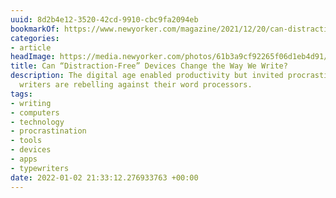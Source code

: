 ```yaml
---
uuid: 8d2b4e12-3520-42cd-9910-cbc9fa2094eb
bookmarkOf: https://www.newyorker.com/magazine/2021/12/20/can-distraction-free-devices-change-the-way-we-write
categories:
- article
headImage: https://media.newyorker.com/photos/61b3a9cf92265f06d1eb4d91/16:9/w_1280,c_limit/211220_r39572_rd.jpg
title: Can “Distraction-Free” Devices Change the Way We Write?
description: The digital age enabled productivity but invited procrastination. Now
  writers are rebelling against their word processors.
tags:
- writing
- computers
- technology
- procrastination
- tools
- devices
- apps
- typewriters
date: 2022-01-02 21:33:12.276933763 +00:00
---
```



